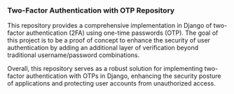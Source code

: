 ### Two-Factor Authentication with OTP Repository

This repository provides a comprehensive implementation in Django of two-factor 
authentication (2FA) using one-time passwords (OTP). 
The goal of this project is to be a proof of concept to enhance the 
security of user authentication by adding an additional 
layer of verification beyond traditional 
username/password combinations.

Overall, this repository serves as a robust solution for implementing 
two-factor authentication with OTPs in Django, enhancing the security posture
of applications and protecting user accounts from unauthorized access.
